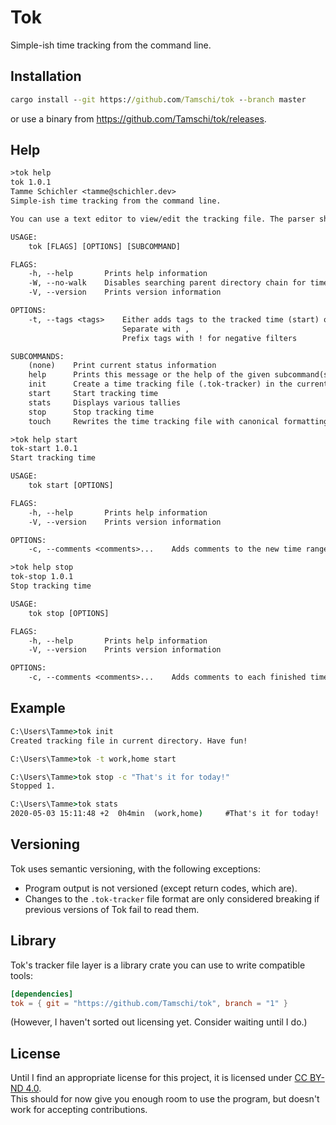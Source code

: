 # Tok

Simple-ish time tracking from the command line.

## Installation

```cmd
cargo install --git https://github.com/Tamschi/tok --branch master
```

or use a binary from <https://github.com/Tamschi/tok/releases>.

## Help

```txt
>tok help
tok 1.0.1
Tamme Schichler <tamme@schichler.dev>
Simple-ish time tracking from the command line.

You can use a text editor to view/edit the tracking file. The parser should be lenient.

USAGE:
    tok [FLAGS] [OPTIONS] [SUBCOMMAND]

FLAGS:
    -h, --help       Prints help information
    -W, --no-walk    Disables searching parent directory chain for time tracking files
    -V, --version    Prints version information

OPTIONS:
    -t, --tags <tags>    Either adds tags to the tracked time (start) or filters by them (, stats, stop)
                         Separate with ,
                         Prefix tags with ! for negative filters

SUBCOMMANDS:
    (none)    Print current status information
    help      Prints this message or the help of the given subcommand(s)
    init      Create a time tracking file (.tok-tracker) in the current working directory
    start     Start tracking time
    stats     Displays various tallies
    stop      Stop tracking time
    touch     Rewrites the time tracking file with canonical formatting

>tok help start
tok-start 1.0.1
Start tracking time

USAGE:
    tok start [OPTIONS]

FLAGS:
    -h, --help       Prints help information
    -V, --version    Prints version information

OPTIONS:
    -c, --comments <comments>...    Adds comments to the new time range

>tok help stop
tok-stop 1.0.1
Stop tracking time

USAGE:
    tok stop [OPTIONS]

FLAGS:
    -h, --help       Prints help information
    -V, --version    Prints version information

OPTIONS:
    -c, --comments <comments>...    Adds comments to each finished time range
```

## Example

```cmd
C:\Users\Tamme>tok init
Created tracking file in current directory. Have fun!

C:\Users\Tamme>tok -t work,home start

C:\Users\Tamme>tok stop -c "That's it for today!"
Stopped 1.

C:\Users\Tamme>tok stats
2020-05-03 15:11:48 +2  0h4min  (work,home)     #That's it for today!
```

## Versioning

Tok uses semantic versioning, with the following exceptions:

- Program output is not versioned (except return codes, which are).
- Changes to the `.tok-tracker` file format are only considered breaking if previous versions of Tok fail to read them.

## Library

Tok's tracker file layer is a library crate you can use to write compatible tools:

```toml
[dependencies]
tok = { git = "https://github.com/Tamschi/tok", branch = "1" }
```

(However, I haven't sorted out licensing yet. Consider waiting until I do.)

## License

Until I find an appropriate license for this project, it is licensed under [CC BY-ND 4.0](https://creativecommons.org/licenses/by-nd/4.0/).  
This should for now give you enough room to use the program, but doesn't work for accepting contributions.
